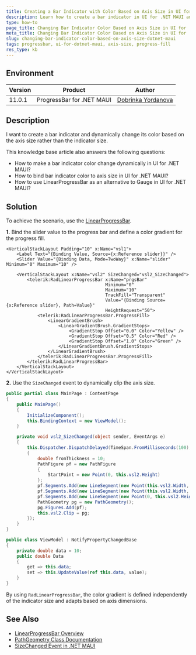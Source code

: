 ```yaml
---
title: Creating a Bar Indicator with Color Based on Axis Size in UI for .NET MAUI
description: Learn how to create a bar indicator in UI for .NET MAUI and change its color based on axis size.
type: how-to
page_title: Changing Bar Indicator Color Based on Axis Size in UI for .NET MAUI
meta_title: Changing Bar Indicator Color Based on Axis Size in UI for .NET MAUI
slug: changing-bar-indicator-color-based-on-axis-size-dotnet-maui
tags: progressbar, ui-for-dotnet-maui, axis-size, progress-fill
res_type: kb
---
```


## Environment

| Version | Product | Author | 
| --- | --- | ---- | 
| 11.0.1 | ProgressBar for .NET MAUI | [Dobrinka Yordanova](https://www.telerik.com/blogs/author/dobrinka-yordanova) | 

## Description

I want to create a bar indicator and dynamically change its color based on the axis size rather than the indicator size.

This knowledge base article also answers the following questions:
- How to make a bar indicator color change dynamically in UI for .NET MAUI?
- How to bind bar indicator color to axis size in UI for .NET MAUI?
- How to use LinearProgressBar as an alternative to Gauge in UI for .NET MAUI?

## Solution

To achieve the scenario, use the [LinearProgressBar](https://docs.telerik.com/devtools/maui/controls/progressbar/overview). 


**1.** Bind the slider value to the progress bar and define a color gradient for the progress fill. 

```xaml
<VerticalStackLayout Padding="10" x:Name="vsl1">
    <Label Text="{Binding Value, Source={x:Reference slider}}" />
    <Slider Value="{Binding Data, Mode=TwoWay}" x:Name="slider" Minimum="0" Maximum="10" />

    <VerticalStackLayout x:Name="vsl2" SizeChanged="vsl2_SizeChanged">
        <telerik:RadLinearProgressBar x:Name="prgsBar"
                                      Minimum="0"
                                      Maximum="10"
                                      TrackFill="Transparent"
                                      Value="{Binding Source={x:Reference slider}, Path=Value}"
                                      HeightRequest="50">
            <telerik:RadLinearProgressBar.ProgressFill>
                <LinearGradientBrush>
                    <LinearGradientBrush.GradientStops>
                        <GradientStop Offset="0.0" Color="Yellow" />
                        <GradientStop Offset="0.5" Color="Red" />
                        <GradientStop Offset="1.0" Color="Green" />
                    </LinearGradientBrush.GradientStops>
                </LinearGradientBrush>
            </telerik:RadLinearProgressBar.ProgressFill>
        </telerik:RadLinearProgressBar>
    </VerticalStackLayout>
</VerticalStackLayout>
```

**2.** Use the `SizeChanged` event to dynamically clip the axis size.

```csharp
public partial class MainPage : ContentPage
{
    public MainPage()
    {
        InitializeComponent();
        this.BindingContext = new ViewModel();
    }

    private void vsl2_SizeChanged(object sender, EventArgs e)
    {
        this.Dispatcher.DispatchDelayed(TimeSpan.FromMilliseconds(100), () =>
        {
            double fromThickness = 10;
            PathFigure pf = new PathFigure
            {
                StartPoint = new Point(0, this.vsl2.Height)
            };
            pf.Segments.Add(new LineSegment(new Point(this.vsl2.Width, this.vsl2.Height)));
            pf.Segments.Add(new LineSegment(new Point(this.vsl2.Width, 0)));
            pf.Segments.Add(new LineSegment(new Point(0, this.vsl2.Height - fromThickness)));
            PathGeometry pg = new PathGeometry();
            pg.Figures.Add(pf);
            this.vsl2.Clip = pg;
        });
    }
}

public class ViewModel : NotifyPropertyChangedBase
{
    private double data = 10;
    public double Data
    {
        get => this.data;
        set => this.UpdateValue(ref this.data, value);
    }
}
```

By using `RadLinearProgressBar`, the color gradient is defined independently of the indicator size and adapts based on axis dimensions.

## See Also

- [LinearProgressBar Overview](https://docs.telerik.com/devtools/maui/controls/progressbar/overview)
- [PathGeometry Class Documentation](https://learn.microsoft.com/en-us/dotnet/maui/user-interface/controls/shapes/geometries?view=net-maui-9.0)
- [SizeChanged Event in .NET MAUI](https://learn.microsoft.com/en-us/dotnet/api/microsoft.maui.controls.visualelement.sizechanged?view=net-maui-9.0)
